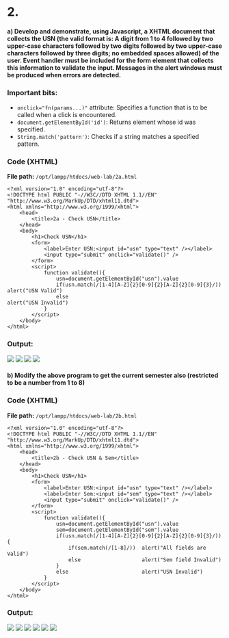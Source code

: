 # 2.
#### a) Develop and demonstrate, using Javascript, a XHTML document that collects the USN (the valid format is: A digit from 1 to 4 followed by two upper-case characters followed by two digits followed by two upper-case characters followed by three digits; no embedded spaces allowed) of the user. Event handler must be included for the form element that collects this information to validate the input. Messages in the alert windows must be produced when errors are detected.
### Important bits:
* ```onclick="fn(params...)"``` attribute: Specifies a function that is to be called when a click is encountered.
* ```document.getElementById('id')```:	Returns element whose id was specified.
* ```String.match('pattern')```: Checks if a string matches a specified pattern.

### Code (XHTML)
**File path:** ```/opt/lampp/htdocs/web-lab/2a.html```
```xhtml
<?xml version="1.0" encoding="utf-8"?>
<!DOCTYPE html PUBLIC "-//W3C//DTD XHTML 1.1//EN" "http://www.w3.org/MarkUp/DTD/xhtml11.dtd">
<html xmlns="http://www.w3.org/1999/xhtml">
	<head>
		<title>2a - Check USN</title>
	</head>
	<body>
		<h1>Check USN</h1>
		<form>
			<label>Enter USN:<input id="usn" type="text" /></label>
			<input type="submit" onclick="validate()" />
		</form>
		<script>
			function validate(){
				usn=document.getElementById("usn").value
				if(usn.match(/[1-4][A-Z]{2}[0-9]{2}[A-Z]{2}[0-9]{3}/))	alert("USN Valid")
				else													alert("USN Invalid")
			}
		</script>
	</body>
</html>
```
### Output:
![](a1.png)
![](a2.png)
![](a3.png)
![](a4.png)
#### b) Modify the above program to get the current semester also (restricted to be a number from 1 to 8)
### Code (XHTML)
**File path:** ```/opt/lampp/htdocs/web-lab/2b.html```
```xhtml
<?xml version="1.0" encoding="utf-8"?>
<!DOCTYPE html PUBLIC "-//W3C//DTD XHTML 1.1//EN" "http://www.w3.org/MarkUp/DTD/xhtml11.dtd">
<html xmlns="http://www.w3.org/1999/xhtml">
	<head>
		<title>2b - Check USN & Sem</title>
	</head>
	<body>
		<h1>Check USN</h1>
		<form>
			<label>Enter USN:<input id="usn" type="text" /></label>
			<label>Enter Sem:<input id="sem" type="text" /></label>
			<input type="submit" onclick="validate()" />
		</form>
		<script>
			function validate(){
				usn=document.getElementById("usn").value
				sem=document.getElementById("sem").value
				if(usn.match(/[1-4][A-Z]{2}[0-9]{2}[A-Z]{2}[0-9]{3}/)){
					if(sem.match(/[1-8]/))	alert("All fields are Valid")
					else					alert("Sem field Invalid")
				}
				else						alert("USN Invalid")
			}
		</script>
	</body>
</html>
```
### Output:
![](b1.png)
![](b2.png)
![](b3.png)
![](b4.png)
![](b5.png)
![](b6.png)
